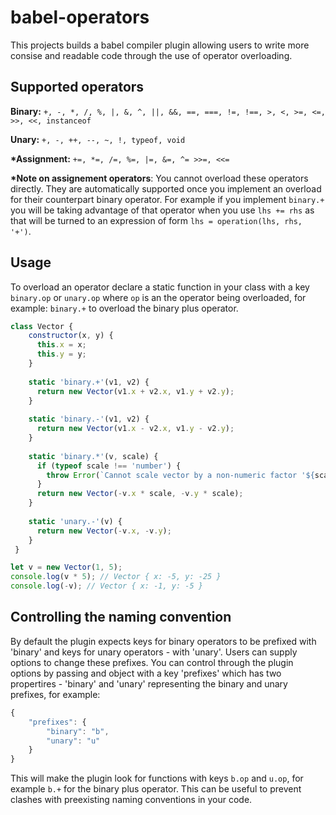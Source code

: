 # babel-operators

This projects builds a babel compiler plugin allowing users to write more consise and readable code through the use of operator overloading.

## Supported operators 

**Binary:**
`+, -, *, /, %, |, &, ^, ||, &&, ==, ===, !=, !==, >, <, >=, <=, >>, <<, instanceof`

**Unary:**
`+, -, ++, --, ~, !, typeof, void`

**&ast;Assignment:**
`+=, *=, /=, %=, |=, &=, ^= >>=, <<=`


**&ast;Note on assignement operators**:
You cannot overload these operators directly. They are automatically supported once you implement an overload for their counterpart binary operator. For example if you implement `binary.+` you will be taking advantage of that operator when you use `lhs += rhs` as that will be turned to an expression of form `lhs = operation(lhs, rhs, '+')`.

## Usage

To overload an operator declare a static function in your class with a key `binary.op` or `unary.op` where `op` is an the operator
being overloaded, for example: `binary.+` to overload the binary plus operator. 

```javascript
class Vector {
    constructor(x, y) {
      this.x = x;
      this.y = y;
    }
    
    static 'binary.+'(v1, v2) {
      return new Vector(v1.x + v2.x, v1.y + v2.y);
    }
    
    static 'binary.-'(v1, v2) {
      return new Vector(v1.x - v2.x, v1.y - v2.y);
    }
  
    static 'binary.*'(v, scale) {
      if (typeof scale !== 'number') {
        throw Error(`Cannot scale vector by a non-numeric factor '${scale}'`);
      }
      return new Vector(-v.x * scale, -v.y * scale);
    }
  
    static 'unary.-'(v) {
      return new Vector(-v.x, -v.y);
    }
 }

let v = new Vector(1, 5);
console.log(v * 5); // Vector { x: -5, y: -25 }
console.log(-v); // Vector { x: -1, y: -5 }
```

## Controlling the naming convention

By default the plugin expects keys for binary operators to be prefixed with 'binary' and keys for unary operators - with 'unary'. Users can supply options to change these prefixes. You can control through the plugin options by passing and object with a key 'prefixes' which has two propertires - 'binary' and 'unary' representing the binary and unary prefixes, for example:

```javascript
{
    "prefixes": {
        "binary": "b",
        "unary": "u"
    }
}
```

This will make the plugin look for functions with keys `b.op` and `u.op`, for example `b.+` for the binary plus operator.
This can be useful to prevent clashes with preexisting naming conventions in your code.
